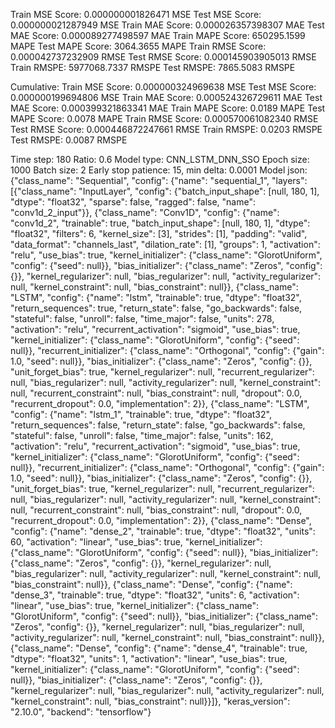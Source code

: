 Train MSE Score: 0.000000001826471 MSE
Test MSE Score: 0.000000021287949 MSE
Train MAE Score: 0.000026357398307 MAE
Test MAE Score: 0.000089277498597 MAE
Train MAPE Score: 650295.1599 MAPE
Test MAPE Score: 3064.3655 MAPE
Train RMSE Score: 0.000042737232909 RMSE
Test RMSE Score: 0.000145903905013 RMSE
Train RMSPE: 5977068.7337 RMSPE
Test RMSPE: 7865.5083 RMSPE

Cumulative:
Train MSE Score: 0.000000324969638 MSE
Test MSE Score: 0.000000199694806 MSE
Train MAE Score: 0.000524326729611 MAE
Test MAE Score: 0.000399321863341 MAE
Train MAPE Score: 0.0189 MAPE
Test MAPE Score: 0.0078 MAPE
Train RMSE Score: 0.000570061082340 RMSE
Test RMSE Score: 0.000446872247661 RMSE
Train RMSPE: 0.0203 RMSPE
Test RMSPE: 0.0087 RMSPE

Time step: 180
Ratio: 0.6
Model type: CNN_LSTM_DNN_SSO
Epoch size: 1000
Batch size: 2
Early stop patience: 15, min delta: 0.0001
Model json: {"class_name": "Sequential", "config": {"name": "sequential_1", "layers": [{"class_name": "InputLayer", "config": {"batch_input_shape": [null, 180, 1], "dtype": "float32", "sparse": false, "ragged": false, "name": "conv1d_2_input"}}, {"class_name": "Conv1D", "config": {"name": "conv1d_2", "trainable": true, "batch_input_shape": [null, 180, 1], "dtype": "float32", "filters": 6, "kernel_size": [3], "strides": [1], "padding": "valid", "data_format": "channels_last", "dilation_rate": [1], "groups": 1, "activation": "relu", "use_bias": true, "kernel_initializer": {"class_name": "GlorotUniform", "config": {"seed": null}}, "bias_initializer": {"class_name": "Zeros", "config": {}}, "kernel_regularizer": null, "bias_regularizer": null, "activity_regularizer": null, "kernel_constraint": null, "bias_constraint": null}}, {"class_name": "LSTM", "config": {"name": "lstm", "trainable": true, "dtype": "float32", "return_sequences": true, "return_state": false, "go_backwards": false, "stateful": false, "unroll": false, "time_major": false, "units": 278, "activation": "relu", "recurrent_activation": "sigmoid", "use_bias": true, "kernel_initializer": {"class_name": "GlorotUniform", "config": {"seed": null}}, "recurrent_initializer": {"class_name": "Orthogonal", "config": {"gain": 1.0, "seed": null}}, "bias_initializer": {"class_name": "Zeros", "config": {}}, "unit_forget_bias": true, "kernel_regularizer": null, "recurrent_regularizer": null, "bias_regularizer": null, "activity_regularizer": null, "kernel_constraint": null, "recurrent_constraint": null, "bias_constraint": null, "dropout": 0.0, "recurrent_dropout": 0.0, "implementation": 2}}, {"class_name": "LSTM", "config": {"name": "lstm_1", "trainable": true, "dtype": "float32", "return_sequences": false, "return_state": false, "go_backwards": false, "stateful": false, "unroll": false, "time_major": false, "units": 162, "activation": "relu", "recurrent_activation": "sigmoid", "use_bias": true, "kernel_initializer": {"class_name": "GlorotUniform", "config": {"seed": null}}, "recurrent_initializer": {"class_name": "Orthogonal", "config": {"gain": 1.0, "seed": null}}, "bias_initializer": {"class_name": "Zeros", "config": {}}, "unit_forget_bias": true, "kernel_regularizer": null, "recurrent_regularizer": null, "bias_regularizer": null, "activity_regularizer": null, "kernel_constraint": null, "recurrent_constraint": null, "bias_constraint": null, "dropout": 0.0, "recurrent_dropout": 0.0, "implementation": 2}}, {"class_name": "Dense", "config": {"name": "dense_2", "trainable": true, "dtype": "float32", "units": 60, "activation": "linear", "use_bias": true, "kernel_initializer": {"class_name": "GlorotUniform", "config": {"seed": null}}, "bias_initializer": {"class_name": "Zeros", "config": {}}, "kernel_regularizer": null, "bias_regularizer": null, "activity_regularizer": null, "kernel_constraint": null, "bias_constraint": null}}, {"class_name": "Dense", "config": {"name": "dense_3", "trainable": true, "dtype": "float32", "units": 6, "activation": "linear", "use_bias": true, "kernel_initializer": {"class_name": "GlorotUniform", "config": {"seed": null}}, "bias_initializer": {"class_name": "Zeros", "config": {}}, "kernel_regularizer": null, "bias_regularizer": null, "activity_regularizer": null, "kernel_constraint": null, "bias_constraint": null}}, {"class_name": "Dense", "config": {"name": "dense_4", "trainable": true, "dtype": "float32", "units": 1, "activation": "linear", "use_bias": true, "kernel_initializer": {"class_name": "GlorotUniform", "config": {"seed": null}}, "bias_initializer": {"class_name": "Zeros", "config": {}}, "kernel_regularizer": null, "bias_regularizer": null, "activity_regularizer": null, "kernel_constraint": null, "bias_constraint": null}}]}, "keras_version": "2.10.0", "backend": "tensorflow"}